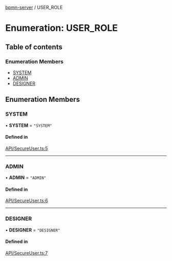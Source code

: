 [bpmn-server](../readme.md) / USER\_ROLE

# Enumeration: USER\_ROLE

## Table of contents

### Enumeration Members

- [SYSTEM](USER_ROLE.md#system)
- [ADMIN](USER_ROLE.md#admin)
- [DESIGNER](USER_ROLE.md#designer)

## Enumeration Members

### SYSTEM

• **SYSTEM** = ``"SYSTEM"``

#### Defined in

[API/SecureUser.ts:5](https://github.com/bpmnServer/bpmn-server/blob/d8a5b7d/src/API/SecureUser.ts#L5)

___

### ADMIN

• **ADMIN** = ``"ADMIN"``

#### Defined in

[API/SecureUser.ts:6](https://github.com/bpmnServer/bpmn-server/blob/d8a5b7d/src/API/SecureUser.ts#L6)

___

### DESIGNER

• **DESIGNER** = ``"DESIGNER"``

#### Defined in

[API/SecureUser.ts:7](https://github.com/bpmnServer/bpmn-server/blob/d8a5b7d/src/API/SecureUser.ts#L7)
